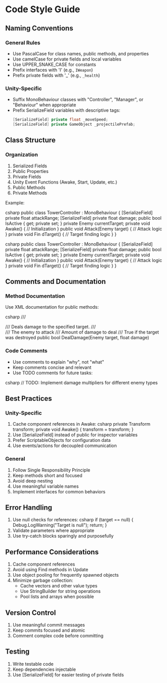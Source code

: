# Code Style Guide

## Naming Conventions

### General Rules
- Use PascalCase for class names, public methods, and properties
- Use camelCase for private fields and local variables
- Use UPPER_SNAKE_CASE for constants
- Prefix interfaces with 'I' (e.g., `IWeapon`)
- Prefix private fields with '_' (e.g., `_health`)

### Unity-Specific
- Suffix MonoBehaviour classes with "Controller", "Manager", or "Behaviour" when appropriate
- Prefix SerializeField variables with descriptive tags:
  ```csharp
  [SerializeField] private float _moveSpeed;
  [SerializeField] private GameObject _projectilePrefab;
  ```

## Class Structure

### Organization
1. Serialized Fields
2. Public Properties
3. Private Fields
4. Unity Event Functions (Awake, Start, Update, etc.)
5. Public Methods
6. Private Methods

Example:

csharp
public class TowerController : MonoBehaviour
{
[SerializeField] private float attackRange;
[SerializeField] private float damage;
public bool IsActive { get; private set; }
private Enemy currentTarget;
private void Awake()
{
// Initialization
}
public void Attack(Enemy target)
{
// Attack logic
}
private void Fin
dTarget()
{
// Target finding logic
}
}

csharp
public class TowerController : MonoBehaviour
{
[SerializeField] private float attackRange;
[SerializeField] private float damage;
public bool IsActive { get; private set; }
private Enemy currentTarget;
private void Awake()
{
// Initialization
}
public void Attack(Enemy target)
{
// Attack logic
}
private void Fin
dTarget()
{
// Target finding logic
}
}


## Comments and Documentation

### Method Documentation
Use XML documentation for public methods:

csharp
/// <summary>
/// Deals damage to the specified target.
/// </summary>
/// <param name="target">The enemy to attack</param>
/// <param name="damage">Amount of damage to deal</param>
/// <returns>True if the target was destroyed</returns>
public bool DealDamage(Enemy target, float damage)


### Code Comments
- Use comments to explain "why", not "what"
- Keep comments concise and relevant
- Use TODO comments for future tasks:

csharp
// TODO: Implement damage multipliers for different enemy types


## Best Practices

### Unity-Specific
1. Cache component references in Awake:
csharp
private Transform transform;
private void Awake()
{
transform = transform;
}
2. Use [SerializeField] instead of public for inspector variables
3. Prefer ScriptableObjects for configuration data
4. Use events/actions for decoupled communication

### General
1. Follow Single Responsibility Principle
2. Keep methods short and focused
3. Avoid deep nesting
4. Use meaningful variable names
5. Implement interfaces for common behaviors

## Error Handling
1. Use null checks for references:
csharp
if (target == null)
{
Debug.LogWarning("Target is null");
return;
}
2. Validate parameters where appropriate
3. Use try-catch blocks sparingly and purposefully

## Performance Considerations
1. Cache component references
2. Avoid using Find methods in Update
3. Use object pooling for frequently spawned objects
4. Minimize garbage collection:
   - Cache vectors and other value types
   - Use StringBuilder for string operations
   - Pool lists and arrays when possible

## Version Control
1. Use meaningful commit messages
2. Keep commits focused and atomic
3. Comment complex code before committing

## Testing
1. Write testable code
2. Keep dependencies injectable
3. Use [SerializeField] for easier testing of private fields

